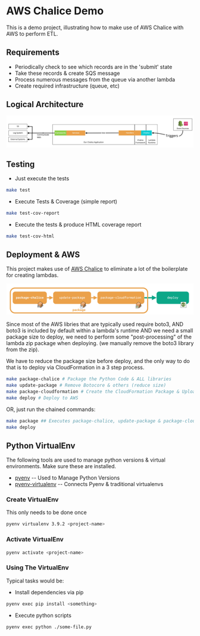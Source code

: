 # AWS Chalice Demo
This is a demo project, illustrating how to make use of AWS Chalice with AWS to perform ETL.

## Requirements
  * Periodically check to see which records are in the 'submit' state
  * Take these records & create SQS message
  * Process numerous messages from the queue via another lambda
  * Create required infrastructure (queue, etc)


## Logical Architecture
![Logical Architecture](./docs/arch.jpg)


## Testing
 * Just execute the tests
```sh
make test
```

 * Execute Tests & Coverage (simple report)
```sh
make test-cov-report
```

 * Execute the tests & produce HTML coverage report
```sh
make test-cov-html
```

## Deployment & AWS
This project makes use of [AWS Chalice](https://aws.github.io/chalice/index.html) to eliminate a lot of the boilerplate for creating lambdas.

![deployment-pipeline](./docs/deploy-pipeline.jpg)

Since most of the AWS libries that are typically used require boto3, AND boto3 is included by default within a lambda's runtime AND we need a small package size to deploy, we need to perform some "post-processing" of the lambda zip package when deploying. (we manually remove the boto3 library from the zip).

We have to reduce the package size before deploy, and the only way to do that is to deploy via CloudFormation in a 3 step process.
```sh
make package-chalice # Package the Python Code & ALL libraries
make update-package # Remove Botocore & others (reduce size)
make package-cloudformation # Create the CloudFormation Package & Upload to S3
make deploy # Deploy to AWS
```
OR, just run the chained commands:
```sh
make package ## Executes package-chalice, update-package & package-cloudformation
make deploy 
```


## Python VirtualEnv
The following tools are used to manage python versions & virtual environments. Make sure these are installed.
 * [pyenv](https://github.com/pyenv/pyenv) -- Used to Manage Python Versions
 * [pyenv-virtualenv](https://github.com/pyenv/pyenv-virtualenv) -- Connects Pyenv & traditional virtualenvs

### Create VirtualEnv
This only needs to be done once
```sh
pyenv virtualenv 3.9.2 <project-name>
```

### Activate VirtualEnv
```sh
pyenv activate <project-name>
```

### Using The VirtualEnv
Typical tasks would be:
 * Install dependencies via pip
  ```sh
  pyenv exec pip install <something>
  ```
 * Execute python scripts
  ```sh
  pyenv exec python ./some-file.py
  ```
 